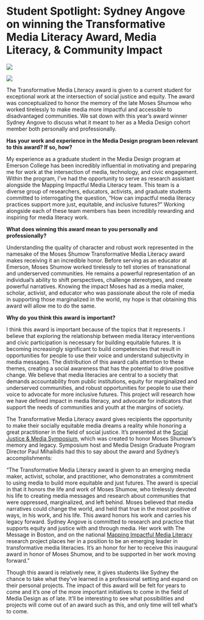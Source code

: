 # Student Spotlight: Sydney Angove on winning the Transformative Media Literacy Award, Media Literacy, & Community Impact

![](https://res.cloudinary.com/engagement-lab-home/image/upload/v1/homepage-2.0/news/medium/1_PYBvjCCYfACQwMI1kqyjxA.png)

![](https://res.cloudinary.com/engagement-lab-home/image/upload/v1/homepage-2.0/news/medium/1_ez5NEXURmUbgm0oMZKyY0w.png)

The Transformative Media Literacy award is given to a current student for exceptional work at the intersection of social justice and equity. The award was conceptualized to honor the memory of the late Moses Shumow who worked tirelessly to make media more impactful and accessible to disadvantaged communities. We sat down with this year’s award winner Sydney Angove to discuss what it meant to her as a Media Design cohort member both personally and professionally.

**Has your work and experience in the Media Design program been relevant to this award? If so, how?**

My experience as a graduate student in the Media Design program at Emerson College has been incredibly influential in motivating and preparing me for work at the intersection of media, technology, and civic engagement. Within the program, I’ve had the opportunity to serve as research assistant alongside the Mapping Impactful Media Literacy team. This team is a diverse group of researchers, educators, activists, and graduate students committed to interrogating the question, “How can impactful media literacy practices support more just, equitable, and inclusive futures?” Working alongside each of these team members has been incredibly rewarding and inspiring for media literacy work.

**What does winning this award mean to you personally and professionally?**

Understanding the quality of character and robust work represented in the namesake of the Moses Shumow Transformative Media Literacy award makes receiving it an incredible honor. Before serving as an educator at Emerson, Moses Shumow worked tirelessly to tell stories of transnational and underserved communities. He remains a powerful representation of an individual’s ability to shift perspectives, challenge stereotypes, and create powerful narratives. Knowing the impact Moses had as a media maker, scholar, activist, and educator who was passionate about the role of media in supporting those marginalized in the world, my hope is that obtaining this award will allow me to do the same.

**Why do you think this award is important?**

I think this award is important because of the topics that it represents. I believe that exploring the relationship between media literacy interventions and civic participation is necessary for building equitable futures. It is becoming increasingly significant to build competencies that result in opportunities for people to use their voice and understand subjectivity in media messages. The distribution of this award calls attention to these themes, creating a social awareness that has the potential to drive positive change. We believe that media literacies are central to a society that demands accountability from public institutions, equity for marginalized and underserved communities, and robust opportunities for people to use their voice to advocate for more inclusive futures. This project will research how we have defined impact in media literacy, and advocate for indicators that support the needs of communities and youth at the margins of society.

The Transformative Media Literacy award gives recipients the opportunity to make their socially equitable media dreams a reality while honoring a great practitioner in the field of social justice. It’s presented at the [Social Justice & Media Symposium](https://www.sjmsymposium.org/), which was created to honor Moses Shumow’s memory and legacy. Symposium host and Media Design Graduate Program Director Paul Mihailidis had this to say about the award and Sydney’s accomplishments:

“The Transformative Media Literacy award is given to an emerging media maker, activist, scholar, and practitioner, who demonstrates a commitment to using media to build more equitable and just futures. The award is special in that it honors the life and work of Moses Shumow, who tirelessly devoted his life to creating media messages and research about communities that were oppressed, marginalized, and left behind. Moses believed that media narratives could change the world, and held that true in the most positive of ways, in his work, and his life. This award honors his work and carries his legacy forward. Sydney Angove is committed to research and practice that supports equity and justice with and through media. Her work with The Message in Boston, and on the national [Mapping Impactful Media Literacy](https://mappingimpactfulml.org/) research project places her in a position to be an emerging leader in transformative media literacies. It’s an honor for her to receive this inaugural award in honor of Moses Shumow, and to be supported in her work moving forward.”

Though this award is relatively new, it gives students like Sydney the chance to take what they’ve learned in a professional setting and expand on their personal projects. The impact of this award will be felt for years to come and it’s one of the more important initiatives to come in the field of Media Design as of late. It’ll be interesting to see what possibilities and projects will come out of an award such as this, and only time will tell what’s to come.
